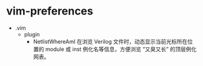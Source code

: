 # vim-preferences

+ .vim
  + plugin
    + NetlistWhereAmI
      在浏览 Verilog 文件时，动态显示当前光标所在位置的 module 或 inst 例化名等信息，方便浏览 “又臭又长” 的顶层例化网表。
